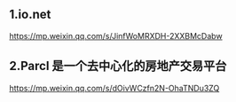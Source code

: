 ## 1.io.net
https://mp.weixin.qq.com/s/JinfWoMRXDH-2XXBMcDabw

## 2.Parcl 是一个去中心化的房地产交易平台

https://mp.weixin.qq.com/s/dOivWCzfn2N-OhaTNDu3ZQ